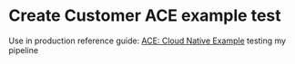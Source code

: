 # Create Customer ACE example test

Use in production reference guide: [ACE: Cloud Native Example](https://production-gitops.dev/guides/cp4i/ace/cloud-native-example/example/)
testing my pipeline
